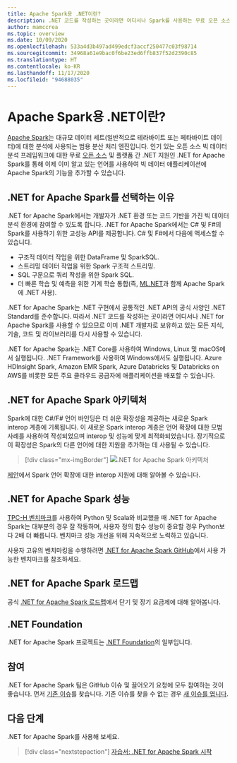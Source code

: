 ```yaml
---
title: Apache Spark용 .NET이란?
description: .NET 코드를 작성하는 곳이라면 어디서나 Spark를 사용하는 무료 오픈 소스 및 플랫폼 간 빅 데이터 분석 프레임워크인 .NET for Apache Spark에 대해 알아봅니다.
author: mamccrea
ms.topic: overview
ms.date: 10/09/2020
ms.openlocfilehash: 533a4d3b497ad499edcf3accf250477c03f98714
ms.sourcegitcommit: 34968a61e9bac0f6be23ed6ffb837f52d2390c85
ms.translationtype: HT
ms.contentlocale: ko-KR
ms.lasthandoff: 11/17/2020
ms.locfileid: "94688035"
---
```

# <a name="what-is-net-for-apache-spark"></a>Apache Spark용 .NET이란?

[Apache Spark](what-is-spark.md)는 대규모 데이터 세트(일반적으로 테라바이트 또는 페타바이트 데이터)에 대한 분석에 사용되는 범용 분산 처리 엔진입니다. 인기 있는 오픈 소스 빅 데이터 분석 프레임워크에 대한 무료 [오픈 소스](https://github.com/dotnet/spark) 및 플랫폼 간 .NET 지원인 .NET for Apache Spark를 통해 이제 이미 알고 있는 언어를 사용하여 빅 데이터 애플리케이션에 Apache Spark의 기능을 추가할 수 있습니다.

## <a name="why-choose-net-for-apache-spark"></a>.NET for Apache Spark를 선택하는 이유

.NET for Apache Spark에서는 개발자가 .NET 환경 또는 코드 기반을 가진 빅 데이터 분석 환경에 참여할 수 있도록 합니다. .NET for Apache Spark에서는 C# 및 F#의 Spark를 사용하기 위한 고성능 API를 제공합니다. C# 및 F#에서 다음에 액세스할 수 있습니다.

* 구조적 데이터 작업을 위한 DataFrame 및 SparkSQL.
* 스트리밍 데이터 작업을 위한 Spark 구조적 스트리밍.
* SQL 구문으로 쿼리 작성을 위한 Spark SQL.
* 더 빠른 학습 및 예측을 위한 기계 학습 통합(즉, [ML.NET](https://dot.net/ml)과 함께 Apache Spark에 .NET 사용).

.NET for Apache Spark는 .NET 구현에서 공통적인 .NET API의 공식 사양인 .NET Standard를 준수합니다. 따라서 .NET 코드를 작성하는 곳이라면 어디서나 .NET for Apache Spark를 사용할 수 있으므로 이미 .NET 개발자로 보유하고 있는 모든 지식, 기술, 코드 및 라이브러리를 다시 사용할 수 있습니다.

.NET for Apache Spark는 .NET Core를 사용하여 Windows, Linux 및 macOS에서 실행됩니다. .NET Framework를 사용하여 Windows에서도 실행됩니다. Azure HDInsight Spark, Amazon EMR Spark, Azure Databricks 및 Databricks on AWS를 비롯한 모든 주요 클라우드 공급자에 애플리케이션을 배포할 수 있습니다.

## <a name="net-for-apache-spark-architecture"></a>.NET for Apache Spark 아키텍처

Spark에 대한 C#/F# 언어 바인딩은 더 쉬운 확장성을 제공하는 새로운 Spark interop 계층에 기록됩니다. 이 새로운 Spark interop 계층은 언어 확장에 대한 모범 사례를 사용하여 작성되었으며 interop 및 성능에 맞게 최적화되었습니다. 장기적으로 이 확장성은 Spark의 다른 언어에 대한 지원을 추가하는 데 사용될 수 있습니다.

> [!div class="mx-imgBorder"]
> ![.NET for Apache Spark 아키텍처](media/dotnet-spark-architecture.png)

[제안](https://issues.apache.org/jira/browse/SPARK-26257)에서 Spark 언어 확장에 대한 interop 지원에 대해 알아볼 수 있습니다.

## <a name="net-for-apache-spark-performance"></a>.NET for Apache Spark 성능

[TPC-H 벤치마크](http://www.tpc.org/tpch/)를 사용하여 Python 및 Scala와 비교했을 때 .NET for Apache Spark는 대부분의 경우 잘 작동하며, 사용자 정의 함수 성능이 중요할 경우 Python보다 2배 더 빠릅니다. 벤치마크 성능 개선을 위해 지속적으로 노력하고 있습니다.

사용자 고유의 벤치마킹을 수행하려면 [.NET for Apache Spark GitHub](https://github.com/dotnet/spark/tree/master/benchmark)에서 사용 가능한 벤치마크를 참조하세요.

## <a name="net-for-apache-spark-roadmap"></a>.NET for Apache Spark 로드맵

공식 [.NET for Apache Spark 로드맵](https://github.com/dotnet/spark/blob/master/ROADMAP.md)에서 단기 및 장기 요금제에 대해 알아봅니다.

## <a name="net-foundation"></a>.NET Foundation

.NET for Apache Spark 프로젝트는 [.NET Foundation](https://www.dotnetfoundation.org/)의 일부입니다.

## <a name="contributions"></a>참여

.NET for Apache Spark 팀은 GitHub 이슈 및 끌어오기 요청에 모두 참여하는 것이 좋습니다. 먼저 [기존 이슈](https://github.com/dotnet/spark/issues)를 찾습니다. 기존 이슈를 찾을 수 없는 경우 [새 이슈를 엽니다](https://github.com/dotnet/spark/issues?utf8=%E2%9C%93&q=is%3Aissue+is%3Aopen+).

## <a name="next-steps"></a>다음 단계

.NET for Apache Spark를 사용해 보세요.
> [!div class="nextstepaction"]
> [자습서: .NET for Apache Spark 시작](./tutorials/get-started.md)
